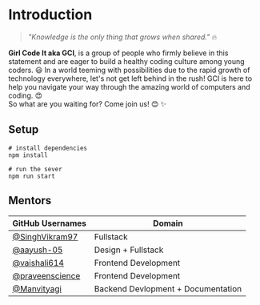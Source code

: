 # Introduction

> _"Knowledge is the only thing that grows when shared."_ 🔥

**Girl Code It aka GCI**, is a group of people who firmly believe in this statement and are eager to build a healthy coding culture among young coders. 😃
In a world teeming with possibilities due to the rapid growth of technology everywhere, let's not get left behind in the rush!
GCI is here to help you navigate your way through the amazing world of computers and coding. 😍  
So what are you waiting for? Come join us! 😊 ✨

## Setup

```
# install dependencies
npm install

# run the sever
npm run start
```

## Mentors

| GitHub Usernames                                     | Domain                             |
| ---------------------------------------------------- | ---------------------------------- |
| [@SinghVikram97](https://github.com/SinghVikram97)   | Fullstack                          |
| [@aayush-05](https://github.com/aayush-05)           | Design + Fullstack                 |
| [@vaishali614](https://github.com/vaishali614)       | Frontend Development               |
| [@praveenscience](https://github.com/praveenscience) | Frontend Development               |
| [@Manvityagi](https://github.com/Manvityagi)         | Backend Devlopment + Documentation |
